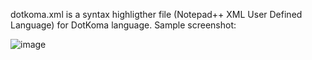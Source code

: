 dotkoma.xml is a syntax highligther file (Notepad++ XML User Defined Language) for DotKoma language. Sample screenshot:

![image](https://scontent-kut2-2.xx.fbcdn.net/v/t39.30808-6/307712624_10225536774900226_5970646952773867353_n.jpg?_nc_cat=107&ccb=1-7&_nc_sid=730e14&_nc_ohc=oJIH4SyPugwAX_cKBbA&_nc_ht=scontent-kut2-2.xx&oh=00_AT8ISeQkTcxsUa48RJkTOHYJrk9zrRCEtxIouO9Cy_NH1w&oe=6351EA1C)
